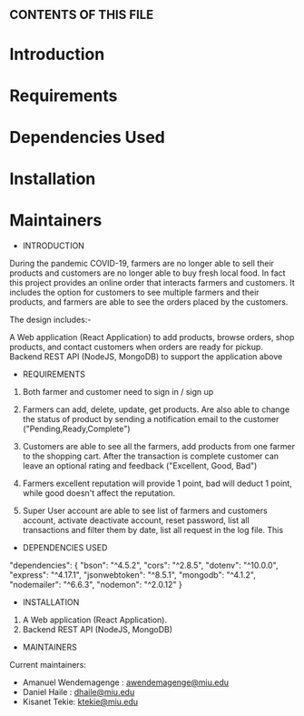 CONTENTS OF THIS FILE
---------------------

 # Introduction
 # Requirements
 # Dependencies Used 
 # Installation
 # Maintainers



 * INTRODUCTION

During the pandemic COVID-19, farmers are no longer able to sell their products and customers are no longer able to buy fresh
local food. In fact this project provides an online order that interacts farmers and customers. 
It includes the option for customers to see multiple farmers and their products, and farmers are able to see the orders placed by the customers. 

The design includes:- 

A Web application (React Application) to add products, browse orders, shop products, and contact customers when
orders are ready for pickup.
Backend REST API (NodeJS, MongoDB) to support the application above

* REQUIREMENTS 

1) Both farmer and customer need to sign in / sign up 
2) Farmers can add, delete, update, get products. Are also able to change the status of product by sending 
   a notification email to the customer ("Pending,Ready,Complete")
3) Customers are able to see all the farmers, add products from one farmer to the shopping cart.
   After the transaction is complete customer can leave an optional rating and feedback ("Excellent, Good, Bad")

4) Farmers excellent reputation will provide 1 point, bad will deduct 1 point, while good doesn't affect 
   the reputation.

5) Super User account are able to see list of farmers and customers account, activate deactivate account, 
  reset password, list all transactions and filter them by date, list all request in the log file. This


  * DEPENDENCIES USED 

  "dependencies": {
    "bson": "^4.5.2",
    "cors": "^2.8.5",
    "dotenv": "^10.0.0",
    "express": "^4.17.1",
    "jsonwebtoken": "^8.5.1",
    "mongodb": "^4.1.2",
    "nodemailer": "^6.6.3",
    "nodemon": "^2.0.12"
  }


* INSTALLATION 

1) A Web application (React Application). 
2) Backend REST API (NodeJS, MongoDB)

* MAINTAINERS 

Current maintainers: 

* Amanuel Wendemagenge :    awendemagenge@miu.edu
* Daniel Haile :            dhaile@miu.edu
* Kisanet Tekie:            ktekie@miu.edu
